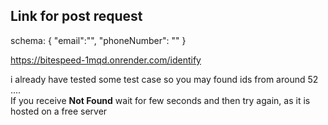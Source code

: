 ## Link for post request
schema:
{
"email":"",
"phoneNumber": ""
}

 https://bitespeed-1mqd.onrender.com/identify

 i already have tested some test case so you may found ids from around 52 ....</br>
If you receive **Not Found** wait for few seconds and then try again, as it is hosted on a free server 

